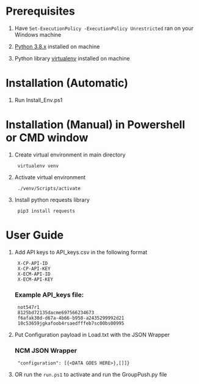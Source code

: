 # Prerequisites

1. Have `Set-ExecutionPolicy -ExecutionPolicy Unrestricted` ran on your Windows machine

1. [Python 3.8.x](https://www.python.org/downloads/) installed on machine

2. Python library [virtualenv](https://virtualenv.pypa.io/en/stable/) installed on machine

# Installation (Automatic)

1. Run Install_Env.ps1

# Installation (Manual) in Powershell or CMD window

1. Create virtual environment in main directory

        virtualenv venv

1. Activate virtual environment

        ./venv/Scripts/activate

1. Install python requests library

        pip3 install requests


# User Guide

1. Add API keys to API_keys.csv in the following format
    
        X-CP-API-ID
        X-CP-API-KEY
        X-ECM-API-ID
        X-ECM-API-KEY
    
    ### Example API_keys file:
    
        not547r1
        8125bd72135dacme697566234673
        f6afak38d-d67a-4b66-b958-a2435299992d21
        10c53659jgkafoob4rsaedfffeb7sc00bs00995

1. Put Configuration payload in Load.txt with the JSON Wrapper

    ### NCM JSON Wrapper

        "configuration": [{<DATA GOES HERE>},[]]}


1. OR run the `run.ps1` to activate and run the GroupPush.py file





